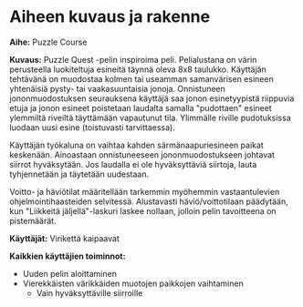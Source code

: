 # Aiheen kuvaus ja rakenne

**Aihe:** Puzzle Course

**Kuvaus:**
Puzzle Quest -pelin inspiroima peli. Pelialustana on värin perusteella luokiteltuja esineitä täynnä oleva 8x8 taulukko. Käyttäjän tehtävänä on muodostaa kolmen tai useamman samanvärisen esineen yhtenäisiä pysty- tai vaakasuuntaisia jonoja. Onnistuneen jononmuodostuksen seurauksena käyttäjä saa jonon esinetyypistä riippuvia etuja ja jonon esineet poistetaan laudalta samalla "pudottaen" esineet ylemmiltä riveiltä täyttämään vapautunut tila. Ylimmälle riville pudotuksissa luodaan uusi esine (toistuvasti tarvittaessa).

Käyttäjän työkaluna on vaihtaa kahden särmänaapuriesineen paikat keskenään. Ainoastaan onnistuneeseen jononmuodostukseen johtavat siirrot hyväksytään. Jos laudalla ei ole hyväksyttäviä siirtoja, lauta tyhjennetään ja täytetään uudestaan.

Voitto- ja häviötilat määritellään tarkemmin myöhemmin vastaantulevien ohjelmointihaasteiden selvitessä. Alustavasti häviö/voittotilaan päädytään, kun "Liikkeitä jäljellä"-laskuri laskee nollaan, jolloin pelin tavoitteena on pistemäärät.

**Käyttäjät:** Virikettä kaipaavat

**Kaikkien käyttäjien toiminnot:**
- Uuden pelin aloittaminen
- Vierekkäisten värikkäiden muotojen paikkojen vaihtaminen
  - Vain hyväksyttäville siirroille